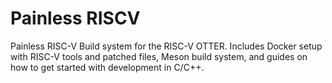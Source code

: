 # Painless RISCV
 Painless RISC-V Build system for the RISC-V OTTER. Includes Docker setup with RISC-V tools and patched files, Meson build system, and guides on how to get started with development in C/C++.

